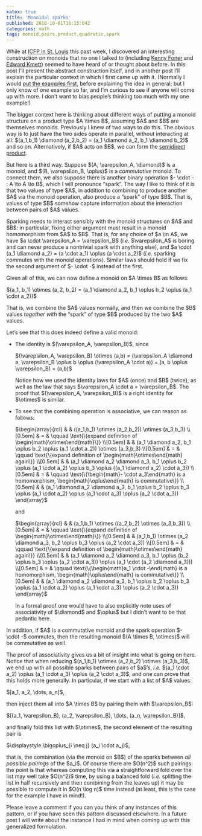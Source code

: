 ```yaml
---
katex: true
title: 'Monoidal sparks'
published: 2018-10-01T16:15:04Z
categories: math
tags: monoid,pairs,product,quadratic,spark
---
```


<p>While at <a href="https://icfp18.sigplan.org/">ICFP in St. Louis</a> this past week, I discovered an interesting construction on monoids that no one I talked to (including <a href="http://very.science/">Kenny Foner</a> and <a href="https://github.com/ekmett">Edward Kmett</a>) seemed to have heard of or thought about before. In this post I’ll present the abstract construction itself, and in another post I’ll explain the particular context in which I first came up with it. (Normally I would <a href="https://byorgey.wordpress.com/2009/01/12/abstraction-intuition-and-the-monad-tutorial-fallacy/">put the examples first</a>, before explaining the idea in general; but I only know of <em>one</em> example so far, and I’m curious to see if anyone will come up with more. I don’t want to bias people’s thinking too much with my one example!)</p>
<p>The bigger context here is thinking about different ways of putting a monoid structure on a product type $A \times B$, assuming $A$ and $B$ are themselves monoids. Previously I knew of two ways to do this. The obvious way is to just have the two sides operate in parallel, without interacting at all: $(a_1,b_1) \diamond (a_2,b_2) = (a_1 \diamond a_2, b_1 \diamond b_2)$ and so on. Alternatively, if $A$ acts on $B$, we can form the <a href="http://ozark.hendrix.edu/~yorgey/pub/twisted.pdf">semidirect product</a>.</p>
<p>But here is a third way. Suppose $(A, \varepsilon_A, \diamond)$ is a monoid, and $(B, \varepsilon_B, \oplus)$ is a <em>commutative</em> monoid. To connect them, we also suppose there is another binary operation $- \cdot - : A \to A \to B$, which I will pronounce “spark”. The way I like to think of it is that two values of type $A$, in addition to combining to produce another $A$ via the monoid operation, also produce a “spark” of type $B$. That is, values of type $B$ somehow capture information about the interaction between pairs of $A$ values.</p>
<p>Sparking needs to interact sensibly with the monoid structures on $A$ and $B$: in particular, fixing either argument must result in a monoid homomorphism from $A$ to $B$. That is, for any choice of $a \in A$, we have $a \cdot \varepsilon_A = \varepsilon_B$ (<em>i.e.</em> $\varepsilon_A$ is boring and can never produce a nontrivial spark with anything else), and $a \cdot (a_1 \diamond a_2) = (a \cdot a_1) \oplus (a \cdot a_2)$ (<em>i.e.</em> sparking commutes with the monoid operations). Similar laws should hold if we fix the second argument of $- \cdot -$ instead of the first.</p>
<p>Given all of this, we can now define a monoid on $A \times B$ as follows:</p>
<p>$(a_1, b_1) \otimes (a_2, b_2) = (a_1 \diamond a_2, b_1 \oplus b_2 \oplus (a_1 \cdot a_2))$</p>
<p>That is, we combine the $A$ values normally, and then we combine the $B$ values <em>together with</em> the “spark” of type $B$ produced by the two $A$ values.</p>
<p>Let’s see that this does indeed define a valid monoid:</p>
<ul>
<li><p>The identity is $(\varepsilon_A, \varepsilon_B)$, since</p>
<p>$(\varepsilon_A, \varepsilon_B) \otimes (a,b) = (\varepsilon_A  \diamond a, \varepsilon_B \oplus b \oplus (\varepsilon_A \cdot a)) =  (a, b \oplus \varepsilon_B) = (a,b)$</p>
<p>Notice how we used the identity laws for $A$ (once) and $B$ (twice), as well as the law that says $\varepsilon_A \cdot a =  \varepsilon_B$. The proof that $(\varepsilon_A, \varepsilon_B)$ is a right identity for $\otimes$ is similar.</p></li>
<li><p>To see that the combining operation is associative, we can reason as follows:</p>
<p>$\begin{array}{rcl} &amp; &amp; ((a_1,b_1) \otimes (a_2,b_2)) \otimes (a_3,b_3) \\[0.5em] &amp; = &amp; \qquad \text{\{expand definition of \begin{math}\otimes\end{math}\}} \\[0.5em] &amp; &amp; (a_1 \diamond a_2, b_1 \oplus b_2 \oplus (a_1 \cdot a_2)) \otimes (a_3,b_3) \\[0.5em] &amp; = &amp; \qquad \text{\{expand definition of \begin{math}\otimes\end{math} again\}} \\[0.5em] &amp; &amp; (a_1 \diamond a_2 \diamond a_3, b_1 \oplus b_2 \oplus (a_1 \cdot a_2) \oplus b_3 \oplus ((a_1 \diamond a_2) \cdot a_3)) \\[0.5em] &amp; = &amp; \qquad \text{\{\begin{math}- \cdot a_3\end{math} is a homomorphism, \begin{math}\oplus\end{math} is commutative\}} \\[0.5em] &amp; &amp; (a_1 \diamond a_2 \diamond a_3, b_1 \oplus b_2 \oplus b_3 \oplus (a_1 \cdot a_2) \oplus (a_1 \cdot a_3) \oplus (a_2 \cdot a_3)) \end{array}$</p>
<p>and</p>
<p>$\begin{array}{rcl} &amp; &amp; (a_1,b_1) \otimes ((a_2,b_2) \otimes (a_3,b_3)) \\[0.5em] &amp; = &amp; \qquad \text{\{expand definition of \begin{math}\otimes\end{math}\}} \\[0.5em] &amp; &amp; (a_1,b_1) \otimes (a_2 \diamond a_3, b_2 \oplus b_3 \oplus (a_2 \cdot a_3)) \\[0.5em] &amp; = &amp; \qquad \text{\{expand definition of \begin{math}\otimes\end{math} again\}} \\[0.5em] &amp; &amp; (a_1 \diamond a_2 \diamond a_3, b_1 \oplus (b_2 \oplus b_3 \oplus (a_2 \cdot a_3)) \oplus (a_1 \cdot (a_2 \diamond a_3))) \\[0.5em] &amp; = &amp; \qquad \text{\{\begin{math}a_1 \cdot -\end{math} is a homomorphism, \begin{math}\oplus\end{math} is commutative\}} \\[0.5em] &amp; &amp; (a_1 \diamond a_2 \diamond a_3, b_1 \oplus b_2 \oplus b_3 \oplus (a_1 \cdot a_2) \oplus (a_1 \cdot a_3) \oplus (a_2 \cdot a_3)) \end{array}$</p>
<p>In a formal proof one would have to also explicitly note uses of associativity of $\diamond$ and $\oplus$ but I didn’t want to be that pedantic here.</p></li>
</ul>
<p>In addition, if $A$ is a commutative monoid and the spark operation $- \cdot -$ commutes, then the resulting monoid $(A \times B, \otimes)$ will be commutative as well.</p>
<p>The proof of associativity gives us a bit of insight into what is going on here. Notice that when reducing $(a_1,b_1) \otimes (a_2,b_2) \otimes (a_3,b_3)$, we end up with all possible sparks between pairs of $a$’s, <em>i.e.</em> $(a_1 \cdot a_2) \oplus (a_1 \cdot a_3) \oplus (a_2 \cdot a_3)$, and one can prove that this holds more generally. In particular, if we start with a list of $A$ values:</p>
<p>$[a_1, a_2, \dots, a_n]$,</p>
<p>then inject them all into $A \times B$ by pairing them with $\varepsilon_B$:</p>
<p>$[(a_1, \varepsilon_B), (a_2, \varepsilon_B), \dots, (a_n, \varepsilon_B)]$,</p>
<p>and finally fold this list with $\otimes$, the second element of the resulting pair is</p>
<p>$\displaystyle \bigoplus_{i \neq j} (a_i \cdot a_j)$,</p>
<p>that is, the combination (via the monoid on $B$) of the sparks between <em>all possible pairings</em> of the $a_i$. Of course there are $O(n^2)$ such pairings: the point is that whereas computing this via a straightforward fold over the list may well take $O(n^2)$ time, by using a balanced fold (<em>i.e.</em> splitting the list in half recursively and then combining from the leaves up) it may be possible to compute it in $O(n \log n)$ time instead (at least, this is the case for the example I have in mind!).</p>
<p>Please leave a comment if you can you think of any instances of this pattern, or if you have seen this pattern discussed elsewhere. In a future post I will write about the instance I had in mind when coming up with this generalized formulation.</p>

